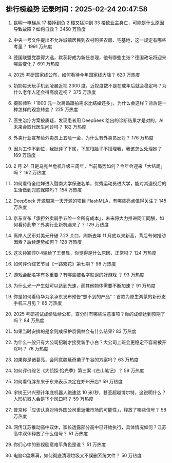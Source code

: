 
## 排行榜趋势 记录时间：2025-02-24 20:47:58
  
  1. 昆明一电梯从 17 楼掉到负 2 楼又猛冲到 33 楼致业主身亡，可能是什么原因导致故障？如何自救？ 3450 万热度
    
  2. 中央一号文件提出不允许城镇居民到农村购买农房、宅基地，这一规定有哪些考量？ 1991 万热度
    
  3. 德国联盟党赢得大选，默茨将成为新任总理，他有哪些主张？德国政坛将迎来哪些变化？ 691 万热度
    
  4. 2025 考研国家线公布，如何看待今年国家线大降？ 620 万热度
    
  5. 奶奶每天玩手机到凌晨近视 2300 度，近视度数不是在成年后就会稳定吗？为什么老年人还会得高度近视？ 375 万热度
    
  6. 摄影师称「1800 元一次离婚跟拍需求比结婚还多」，为什么会这样？背后是一种怎样的观念转变？ 225 万热度
    
  7. 医生治疗方案被质疑，发现患者用 DeepSeek 给出的诊断结果才是对的，AI 未来会取代医生问诊吗？ 182 万热度
    
  8. 外卖行业宣布给外卖员上五险一金，为什么有外卖员反对？ 176 万热度
    
  9. 因为工作不到位，我批评了下属，下属甩脸子不搭理我，我该怎么处理她？ 169 万热度
    
  10. 2 月 24 日是乌克兰危机升级三周年，当前局势如何？今年会迎来「大结局」吗？ 162 万热度
    
  11. 如何看待全红婵进入暨南大学保送名单，优秀运动员进大学，能对其退役后的生活做到兜底保障吗？ 154 万热度
    
  12. DeepSeek 开源周第一天开源的项目 FlashMLA，有哪些亮点值得关注？ 145 万热度
    
  13. 京东宣布「承担外卖骑手五险一金所有成本」，未来将大力推进同工同酬，如何看待此举？外卖行业新机遇来了？ 129 万热度
    
  14. 离岸人民币对美元升破 7.23 关口，刷新去年 11 月底以来新高，背后有何推动因素？后续走势如何？ 128 万热度
    
  15. 这次孙颖莎0:4输给了王曼昱，你觉得是什么原因，正常吗？ 124 万热度
    
  16. 如何评价综艺节目《一路繁花》第七期？ 98 万热度
    
  17. 游戏会起名字有多重要？有哪些被名字耽误的好游戏 ？ 93 万热度
    
  18. 为什么光一产生就可以达到光速，而其他物体需要不断加速？ 91 万热度
    
  19. 你是如何看待华为余承东发布预告“想不到的产品”：首款为原生鸿蒙的新形态手机三月见？ 85 万热度
    
  20. 2025 考研初试成绩陆续公布，查分时有哪些注意事项？你的成绩达到预期了吗？ 84 万热度
    
  21. 如果当时安排的是余则成保护袁佩林会有什么结果? 83 万热度
    
  22. 为什么一般只有大公司招聘才接受新手小白？大公司上班会更稳定不容易被开除吗？ 76 万热度
    
  23. 如果你是诸葛亮，会同意魏延奇袭子午谷的方案吗？ 63 万热度
    
  24. 如何评价综艺《大侦探·拾光季》第三案《芒山笔记》？ 59 万热度
    
  25. 如何看待胖东来于东来表示决定在郑州开店? 59 万热度
    
  26. 宇树王兴兴预计年底机器人跑速达 10 米/秒，甚至超越博尔特，这说明什么？人形机器人会是下个风口吗？ 59 万热度
    
  27. 普京称「应该认真对待外国公司重返俄市场的可能性」，释放了哪些信号？ 58 万热度
    
  28. 网传江苏推动高中双休，家长透露部分高中已开始执行，具体情况如何？江苏高中双休释放了什么信号？ 51 万热度
    
  29. 你们心中的影视剧意难平角色是谁？ 51 万热度
    
  30. 电脑C盘爆满，如何彻底清理垃圾又不误删系统文件？ 50 万热度
    